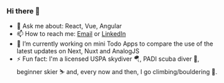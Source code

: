 ### Hi there 👋

- 💬 Ask me about: React, Vue, Angular
- 📫 How to reach me: [Email](mailto:elvis.vidal.silva@hotmail.com) or [LinkedIn](https://www.linkedin.com/in/elvis-vidal/)
- 🔭 I’m currently working on mini Todo Apps to compare the use of the latest updates on Next, Nuxt and AnalogJS
- ⚡ Fun fact: I'm a licensed USPA skydiver 🪂, PADI scuba diver 🤿, beginner skier ⛷️ and, every now and then, I go climbing/bouldering 🧗.

<!--
**elvisvidal/elvisvidal** is a ✨ _special_ ✨ repository because its `README.md` (this file) appears on your GitHub profile.

Here are some ideas to get you started:

- 🔭 I’m currently working on ...
- 🌱 I’m currently learning ...
- 👯 I’m looking to collaborate on ...
- 🤔 I’m looking for help with ...
- 💬 Ask me about ...
- 📫 How to reach me: ...
- 😄 Pronouns: ...
- ⚡ Fun fact: ...
-->
